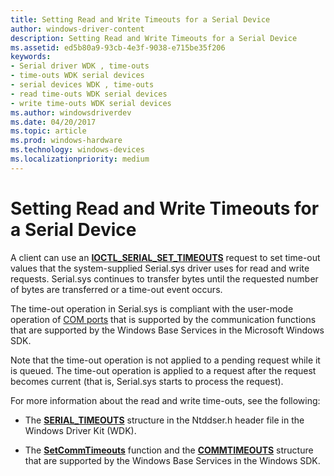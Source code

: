 ```yaml
---
title: Setting Read and Write Timeouts for a Serial Device
author: windows-driver-content
description: Setting Read and Write Timeouts for a Serial Device
ms.assetid: ed5b80a9-93cb-4e3f-9038-e715be35f206
keywords:
- Serial driver WDK , time-outs
- time-outs WDK serial devices
- serial devices WDK , time-outs
- read time-outs WDK serial devices
- write time-outs WDK serial devices
ms.author: windowsdriverdev
ms.date: 04/20/2017
ms.topic: article
ms.prod: windows-hardware
ms.technology: windows-devices
ms.localizationpriority: medium
---
```


# Setting Read and Write Timeouts for a Serial Device





A client can use an [**IOCTL\_SERIAL\_SET\_TIMEOUTS**](https://msdn.microsoft.com/library/windows/hardware/ff546772) request to set time-out values that the system-supplied Serial.sys driver uses for read and write requests. Serial.sys continues to transfer bytes until the requested number of bytes are transferred or a time-out event occurs.

The time-out operation in Serial.sys is compliant with the user-mode operation of [COM ports](configuration-of-com-ports.md) that is supported by the communication functions that are supported by the Windows Base Services in the Microsoft Windows SDK.

Note that the time-out operation is not applied to a pending request while it is queued. The time-out operation is applied to a request after the request becomes current (that is, Serial.sys starts to process the request).

For more information about the read and write time-outs, see the following:

-   The [**SERIAL\_TIMEOUTS**](https://msdn.microsoft.com/library/windows/hardware/hh439614) structure in the Ntddser.h header file in the Windows Driver Kit (WDK).

-   The [**SetCommTimeouts**](https://msdn.microsoft.com/library/windows/desktop/aa363437) function and the [**COMMTIMEOUTS**](https://msdn.microsoft.com/library/windows/desktop/aa363190) structure that are supported by the Windows Base Services in the Windows SDK.

 

 





